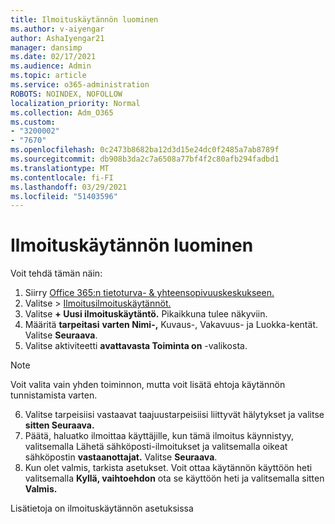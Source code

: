 ```yaml
---
title: Ilmoituskäytännön luominen
ms.author: v-aiyengar
author: AshaIyengar21
manager: dansimp
ms.date: 02/17/2021
ms.audience: Admin
ms.topic: article
ms.service: o365-administration
ROBOTS: NOINDEX, NOFOLLOW
localization_priority: Normal
ms.collection: Adm_O365
ms.custom:
- "3200002"
- "7670"
ms.openlocfilehash: 0c2473b8682ba12d3d15e24dc0f2485a7ab8789f
ms.sourcegitcommit: db908b3da2c7a6508a77bf4f2c80afb294fadbd1
ms.translationtype: MT
ms.contentlocale: fi-FI
ms.lasthandoff: 03/29/2021
ms.locfileid: "51403596"
---
```

# <a name="create-an-alert-policy"></a>Ilmoituskäytännön luominen

Voit tehdä tämän näin:

1. Siirry [Office 365:n tietoturva- & yhteensopivuuskeskukseen.](https://go.microsoft.com/fwlink/p/?linkid=2077143)
1. Valitse   >  [Ilmoitusilmoituskäytännöt.](https://go.microsoft.com/fwlink/?linkid=2103208)
1. Valitse **+ Uusi ilmoituskäytäntö.** Pikaikkuna tulee näkyviin.
1. Määritä **tarpeitasi** **varten Nimi-,** Kuvaus-, Vakavuus- ja Luokka-kentät.  Valitse **Seuraava**.
1. Valitse aktiviteetti **avattavasta Toiminta on** -valikosta.
> [!NOTE]
>  Voit valita vain yhden toiminnon, mutta voit lisätä ehtoja käytännön tunnistamista varten.
6. Valitse tarpeisiisi vastaavat taajuustarpeisiisi liittyvät hälytykset ja valitse **sitten Seuraava.**
7. Päätä, haluatko ilmoittaa käyttäjille, kun tämä ilmoitus  käynnistyy, valitsemalla Lähetä sähköposti-ilmoitukset ja valitsemalla oikeat sähköpostin **vastaanottajat.** Valitse **Seuraava**.
8. Kun olet valmis, tarkista asetukset. Voit ottaa käytännön käyttöön heti valitsemalla **Kyllä, vaihtoehdon** ota se käyttöön heti ja valitsemalla sitten **Valmis.**

Lisätietoja on ilmoituskäytännön asetuksissa

